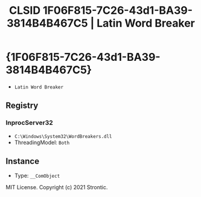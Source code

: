 ﻿---
title: "CLSID 1F06F815-7C26-43d1-BA39-3814B4B467C5 | Latin Word Breaker"
excerpt: What is COM-Object CLSID 1F06F815-7C26-43d1-BA39-3814B4B467C5?
---

# {1F06F815-7C26-43d1-BA39-3814B4B467C5}

* `Latin Word Breaker`

## Registry


### InprocServer32

* `C:\Windows\System32\WordBreakers.dll`
* ThreadingModel: `Both`

## Instance

* Type: `__ComObject`

MIT License. Copyright (c) 2021 Strontic.


